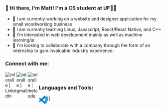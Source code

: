 

### 👋 Hi there, I'm Matt! I'm a CS student at UF🐊🐊
- 📱 I am currently working on a website and designer application for my small woodworking business
- 🍎 I am currently learning Linux, Javascript, React/React Native, and C++
- 👀 I'm interested in web development mainly as well as machine learning/ai
- 🤝 I'm looking to collaborate with a company through the form of an internship to gain invaluable industry experience.

### Connect with me:

[<img align="left" alt="mlorelle | LinkedIn" width="36px" src="https://cdn.jsdelivr.net/npm/simple-icons@v3/icons/linkedin.svg" />][linkedin]
[<img align="left" alt="mlorelle | gmail" width="36px" src="https://cdn.jsdelivr.net/npm/simple-icons@v3/icons/gmail.svg" />][gmail]
[<img align="left" alt="mlorelle | leetcode" width="36px" src="https://cdn.jsdelivr.net/npm/simple-icons@v3/icons/leetcode.svg" />][leetcode]

<br />

### Languages and Tools:

[<img align="left" alt="Visual Studio Code" width="26px" src="https://raw.githubusercontent.com/github/explore/80688e429a7d4ef2fca1e82350fe8e3517d3494d/topics/visual-studio-code/visual-studio-code.png" />]

[linkedin]: https://www.linkedin.com/in/matthewlorelle/
[gmail]: https://mail.google.com/mail/u/0/?fs=1&tf=cm&source=mailto&to=matthewlorelle@gmail.com
[leetcode]: https://leetcode.com/mlorelle/
